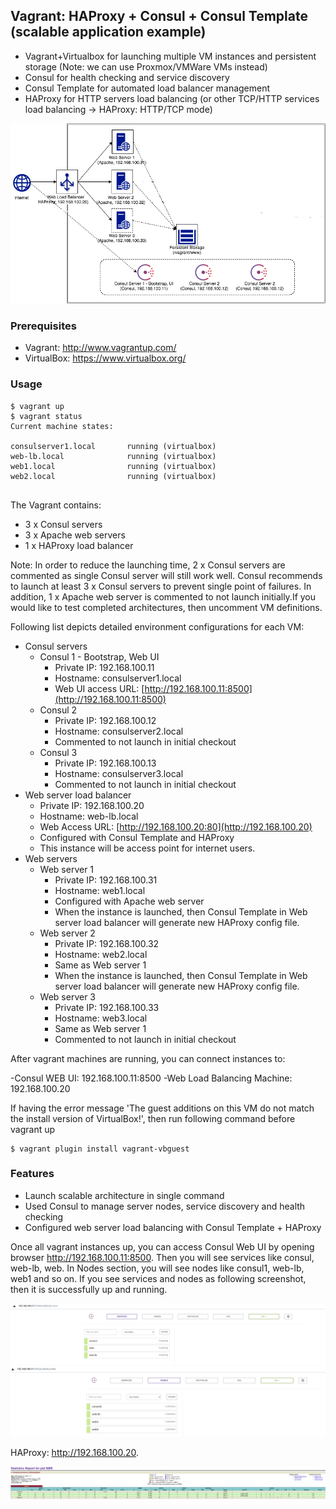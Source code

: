 
## Vagrant: HAProxy + Consul + Consul Template (scalable application example)

- Vagrant+Virtualbox for launching multiple VM instances and persistent storage (Note: we can use Proxmox/VMWare VMs instead)
- Consul for health checking and service discovery
- Consul Template for automated load balancer management
- HAProxy for HTTP servers load balancing (or other TCP/HTTP services load balancing -> HAProxy: HTTP/TCP mode)

![picture](pictures/vagrant_consul_architecture_diagram.png)

### Prerequisites
- Vagrant: http://www.vagrantup.com/
- VirtualBox: https://www.virtualbox.org/

### Usage
```
$ vagrant up
$ vagrant status
Current machine states:

consulserver1.local       running (virtualbox)
web-lb.local              running (virtualbox)
web1.local                running (virtualbox)
web2.local                running (virtualbox)
 
```   

The Vagrant contains:

- 3 x Consul servers
- 3 x Apache web servers
- 1 x HAProxy load balancer

Note: In order to reduce the launching time, 2 x Consul servers are commented as single Consul server will still work well. Consul recommends to launch at least 3 x Consul servers to prevent single point of failures. In addition, 1 x Apache web server is commented to not launch initially.If you would like to test completed architectures, then uncomment VM definitions.

Following list depicts detailed environment configurations for each VM:
* Consul servers
    * Consul 1 - Bootstrap, Web UI
        * Private IP: 192.168.100.11
        * Hostname: consulserver1.local
        * Web UI access URL: [http://192.168.100.11:8500](http://192.168.100.11:8500)
    * Consul 2 
        * Private IP: 192.168.100.12
        * Hostname: consulserver2.local
        * Commented to not launch in initial checkout
    * Consul 3
        * Private IP: 192.168.100.13
        * Hostname: consulserver3.local
        * Commented to not launch in initial checkout
* Web server load balancer
    * Private IP: 192.168.100.20
    * Hostname: web-lb.local
    * Web Access URL: [http://192.168.100.20:80](http://192.168.100.20)
    * Configured with Consul Template and HAProxy
    * This instance will be access point for internet users.
* Web servers
    * Web server 1 
        * Private IP: 192.168.100.31
        * Hostname: web1.local
        * Configured with Apache web server
        * When the instance is launched, then Consul Template in Web server load balancer will generate new HAProxy config file.
    * Web server 2
        * Private IP: 192.168.100.32
        * Hostname: web2.local
        * Same as Web server 1
        * When the instance is launched, then Consul Template in Web server load balancer will generate new HAProxy config file.
    * Web server 3
        * Private IP: 192.168.100.33
        * Hostname: web3.local
        * Same as Web server 1
        * Commented to not launch in initial checkout

After vagrant machines are running, you can connect instances to:

-Consul WEB UI: 192.168.100.11:8500
-Web Load Balancing Machine: 192.168.100.20

If having the error message 'The guest additions on this VM do not match the install version of VirtualBox!', then run following command before vagrant up
```
$ vagrant plugin install vagrant-vbguest
```

### Features
- Launch scalable architecture in single command
- Used Consul to manage server nodes, service discovery and health checking
- Configured web server load balancing with Consul Template + HAProxy

Once all vagrant instances up, you can access Consul Web UI by opening browser http://192.168.100.11:8500. Then you will see services like consul, web-lb, web. In Nodes section, you will see nodes like consul1, web-lb, web1 and so on. If you see services and nodes as following screenshot, then it is successfully up and running.

![picture](pictures/consul-services.png)
![picture](pictures/consul-nodes.png)

HAProxy: http://192.168.100.20.

![picture](pictures/haproxy-stats.png)



